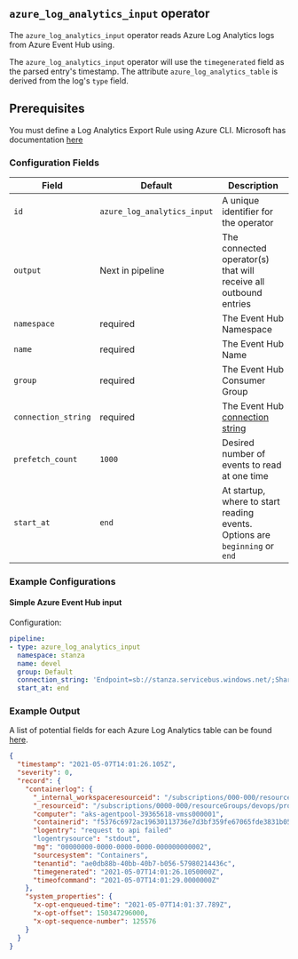 ## `azure_log_analytics_input` operator

The `azure_log_analytics_input` operator reads Azure Log Analytics logs from Azure Event Hub using.

The `azure_log_analytics_input` operator will use the `timegenerated` field as the parsed entry's timestamp. The attribute `azure_log_analytics_table` is derived from the log's `type` field.

## Prerequisites

You must define a Log Analytics Export Rule using Azure CLI. Microsoft has documentation [here](https://docs.microsoft.com/en-us/azure/azure-monitor/logs/logs-data-export?tabs=portal)

### Configuration Fields

| Field               | Default                | Description                                                                                   |
| ---                 | ---                    | ---                                                                                           |
| `id`                | `azure_log_analytics_input` | A unique identifier for the operator                                                          |
| `output`            | Next in pipeline       | The connected operator(s) that will receive all outbound entries                              |
| `namespace`         | required               | The Event Hub Namespace                                                                       |
| `name`              | required               | The Event Hub Name                                                                            |
| `group`             | required               | The Event Hub Consumer Group                                                                  |
| `connection_string` | required               | The Event Hub [connection string](https://docs.microsoft.com/en-us/azure/event-hubs/event-hubs-get-connection-string) |
| `prefetch_count`    | `1000`                 | Desired number of events to read at one time                                                  |
| `start_at`          | `end`                  | At startup, where to start reading events. Options are `beginning` or `end`                   |

### Example Configurations

#### Simple Azure Event Hub input

Configuration:
```yaml
pipeline:
- type: azure_log_analytics_input
  namespace: stanza
  name: devel
  group: Default
  connection_string: 'Endpoint=sb://stanza.servicebus.windows.net/;SharedAccessKeyName=dev;SharedAccessKey=supersecretkey;EntityPath=devel'
  start_at: end
```

### Example Output

A list of potential fields for each Azure Log Analytics table can be found [here](https://docs.microsoft.com/en-us/azure/azure-monitor/reference/tables/tables-category).

```json
{
  "timestamp": "2021-05-07T14:01:26.105Z",
  "severity": 0,
  "record": {
    "containerlog": {
      "_internal_workspaceresourceid": "/subscriptions/000-000/resourcegroups/integration/providers/microsoft.operationalinsights/workspaces/stanza",
      "_resourceid": "/subscriptions/0000-000/resourceGroups/devops/providers/Microsoft.ContainerService/managedClusters/log-analytics",
      "computer": "aks-agentpool-39365618-vmss000001",
      "containerid": "f5376c6972ac19630113736e7d3bf359fe67065fde3831b0502cfee33470e68f",
      "logentry": "request to api failed"
      "logentrysource": "stdout",
      "mg": "00000000-0000-0000-0000-000000000002",
      "sourcesystem": "Containers",
      "tenantid": "ae0db88b-40bb-40b7-b056-57980214436c",
      "timegenerated": "2021-05-07T14:01:26.1050000Z",
      "timeofcommand": "2021-05-07T14:01:29.0000000Z"
    },
    "system_properties": {
      "x-opt-enqueued-time": "2021-05-07T14:01:37.789Z",
      "x-opt-offset": 150347296000,
      "x-opt-sequence-number": 125576
    }
  }
}
```
